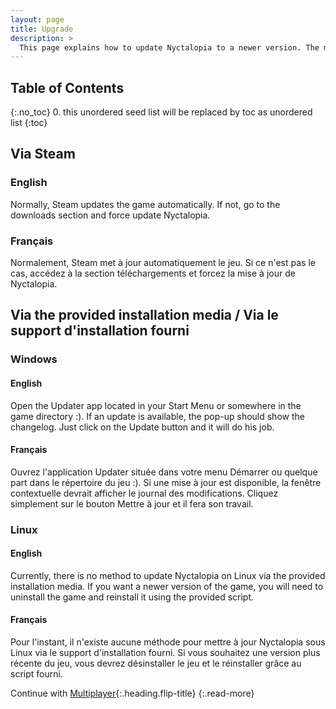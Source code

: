 ```yaml
---
layout: page
title: Upgrade
description: >
  This page explains how to update Nyctalopia to a newer version. The method depends on how you've installed Nyctalopia.
---
```


## Table of Contents
{:.no_toc}
0. this unordered seed list will be replaced by toc as unordered list
{:toc}

## Via Steam

### English

Normally, Steam updates the game automatically. If not, go to the downloads section and force update Nyctalopia.

### Français 

Normalement, Steam met à jour automatiquement le jeu. Si ce n'est pas le cas, accédez à la section téléchargements et forcez la mise à jour de Nyctalopia.

## Via the provided installation media / Via le support d'installation fourni

### Windows

#### English
 
Open the Updater app located in your Start Menu or somewhere in the game directory :). If an update is available, the pop-up should show the changelog. Just click on the Update button and it will do his job.

#### Français

Ouvrez l'application Updater située dans votre menu Démarrer ou quelque part dans le répertoire du jeu :). Si une mise à jour est disponible, la fenêtre contextuelle devrait afficher le journal des modifications. Cliquez simplement sur le bouton Mettre à jour et il fera son travail.

### Linux

#### English

Currently, there is no method to update Nyctalopia on Linux via the provided installation media. If you want a newer version of the game, you will need to uninstall the game and reinstall it using the provided script.

#### Français

Pour l'instant, il n'existe aucune méthode pour mettre à jour Nyctalopia sous Linux via le support d'installation fourni. Si vous souhaitez une version plus récente du jeu, vous devrez désinstaller le jeu et le réinstaller grâce au script fourni.

Continue with [Multiplayer](multiplayer.md){:.heading.flip-title}
{:.read-more}
